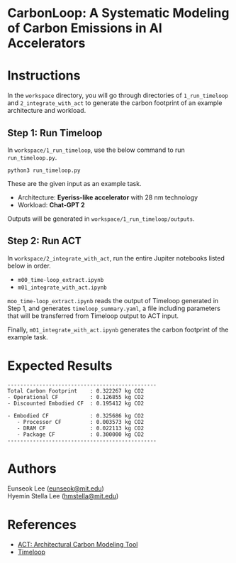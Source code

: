 CarbonLoop: A Systematic Modeling of Carbon Emissions in AI Accelerators
======================================

# Instructions

In the `workspace` directory, you will go through directories of `1_run_timeloop` and `2_integrate_with_act` to generate the carbon footprint of an example architecture and workload.

## Step 1: Run Timeloop
In `workspace/1_run_timeloop`, use the below command to run `run_timeloop.py`. 

```
python3 run_timeloop.py
```

These are the given input as an example task.
* Architecture: **Eyeriss-like accelerator** with 28 nm technology
* Workload: **Chat-GPT 2**

Outputs will be generated in `workspace/1_run_timeloop/outputs`.

## Step 2: Run ACT
In `workspace/2_integrate_with_act`, run the entire Jupiter notebooks listed below in order.
* `m00_time-loop_extract.ipynb`
* `m01_integrate_with_act.ipynb`

`moo_time-loop_extract.ipynb` reads the output of Timeloop generated in Step 1, and generates `timeloop_summary.yaml`, a file including parameters that will be transferred from Timeloop output to ACT input.

Finally, `m01_integrate_with_act.ipynb` generates the carbon footprint of the example task.


# Expected Results
```
-----------------------------------------------
Total Carbon Footprint    : 0.322267 kg CO2
- Operational CF          : 0.126855 kg CO2
- Discounted Embodied CF  : 0.195412 kg CO2

- Embodied CF             : 0.325686 kg CO2
   - Processor CF         : 0.003573 kg CO2
   - DRAM CF              : 0.022113 kg CO2
   - Package CF           : 0.300000 kg CO2
-----------------------------------------------
```


# Authors
Eunseok Lee (eunseok@mit.edu)\
Hyemin Stella Lee (hmstella@mit.edu)

# References
* [ACT: Architectural Carbon Modeling Tool](https://github.com/alugupta/ACT)
* [Timeloop](https://github.com/Accelergy-Project/timeloop-accelergy-exercises)
